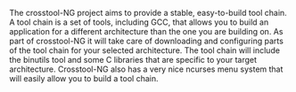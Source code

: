 The crosstool-NG project aims to provide a stable, easy-to-build tool chain. A tool chain is a set of tools, including GCC, that allows you to build an application for a different architecture than the one you are building on. As part of crosstool-NG it will take care of downloading and configuring parts of the tool chain for your selected architecture. The tool chain will include the binutils tool and some C libraries that are specific to your target architecture. Crosstool-NG also has a very nice ncurses menu system that will easily allow you to build a tool chain.
